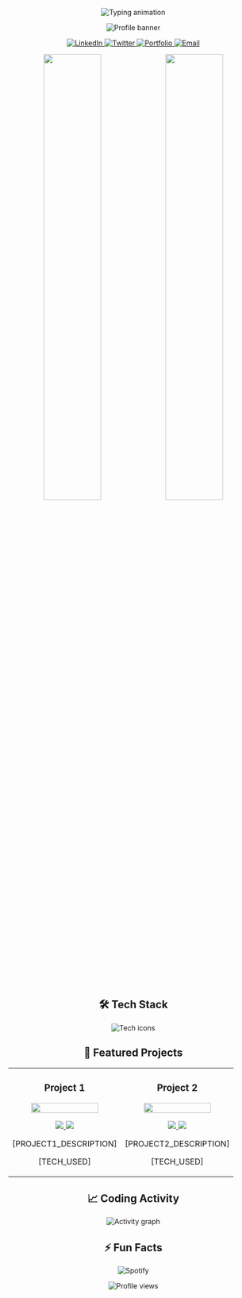 <p align="center">
  <img src="https://readme-typing-svg.demolab.com?font=Fira+Code&pause=1000&center=true&vCenter=true&width=435&lines=Hi+%F0%9F%91%8B%2C+I'm+[YOUR_NAME];[YOUR_TAGLINE];Welcome+to+my+GitHub+profile!" alt="Typing animation" />
</p>

<!-- Banner -->
<p align="center">
  <img src="https://github.com/[YOUR_USERNAME]/[YOUR_USERNAME]/blob/main/images/banner.png?raw=true" alt="Profile banner">
</p>

<!-- Social Badges -->
<p align="center">
  <a href="[YOUR_LINKEDIN]">
    <img src="https://img.shields.io/badge/LinkedIn-0077B5?style=for-the-badge&logo=linkedin&logoColor=white" alt="LinkedIn">
  </a>
  <a href="[YOUR_TWITTER]">
    <img src="https://img.shields.io/badge/Twitter-1DA1F2?style=for-the-badge&logo=twitter&logoColor=white" alt="Twitter">
  </a>
  <a href="[YOUR_PORTFOLIO]">
    <img src="https://img.shields.io/badge/Portfolio-%23000000.svg?style=for-the-badge&logo=firefox&logoColor=#FF7139" alt="Portfolio">
  </a>
  <a href="mailto:[YOUR_EMAIL]">
    <img src="https://img.shields.io/badge/Email-D14836?style=for-the-badge&logo=gmail&logoColor=white" alt="Email">
  </a>
</p>

<!-- Stats Card -->
<p align="center">
  <img src="https://github-readme-stats.vercel.app/api?username=[YOUR_USERNAME]&show_icons=true&theme=radical" width="48%">
  <img src="https://github-readme-streak-stats.herokuapp.com?user=[YOUR_USERNAME]&theme=radical" width="48%">
</p>

<!-- Skills -->
<h2 align="center">🛠️ Tech Stack</h2>
<p align="center">
  <img src="https://skillicons.dev/icons?i=js,ts,react,nodejs,py,java,html,css,tailwind,git,github,aws,docker,vscode" alt="Tech icons">
</p>

<!-- Featured Projects -->
<h2 align="center">🚀 Featured Projects</h2>
<table>
  <tr>
    <td width="50%">
      <h3 align="center">Project 1</h3>
      <div align="center">
        <a href="[PROJECT1_LINK]">
          <img src="[PROJECT1_THUMBNAIL]" width="80%">
        </a>
        <p>
          <a href="[PROJECT1_REPO]">
            <img src="https://img.shields.io/badge/Repo-lightgrey?style=for-the-badge&logo=github">
          </a>
          <a href="[PROJECT1_DEMO]">
            <img src="https://img.shields.io/badge/Demo-green?style=for-the-badge&logo=web">
          </a>
        </p>
        <p>[PROJECT1_DESCRIPTION]</p>
        <p>[TECH_USED]</p>
      </div>
    </td>
    <td width="50%">
      <h3 align="center">Project 2</h3>
      <div align="center">
        <a href="[PROJECT2_LINK]">
          <img src="[PROJECT2_THUMBNAIL]" width="80%">
        </a>
        <p>
          <a href="[PROJECT2_REPO]">
            <img src="https://img.shields.io/badge/Repo-lightgrey?style=for-the-badge&logo=github">
          </a>
          <a href="[PROJECT2_DEMO]">
            <img src="https://img.shields.io/badge/Demo-green?style=for-the-badge&logo=web">
          </a>
        </p>
        <p>[PROJECT2_DESCRIPTION]</p>
        <p>[TECH_USED]</p>
      </div>
    </td>
  </tr>
</table>

<!-- Activity Graph -->
<h2 align="center">📈 Coding Activity</h2>
<p align="center">
  <img src="https://github-readme-activity-graph.vercel.app/graph?username=[YOUR_USERNAME]&theme=react-dark&hide_border=true" alt="Activity graph">
</p>

<!-- Fun Section -->
<h2 align="center">⚡ Fun Facts</h2>
<p align="center">
  <img src="https://spotify-recently-played-readme.vercel.app/api?user=[SPOTIFY_ID]" alt="Spotify">
</p>

<!-- Footer -->
<p align="center">
  <img src="https://komarev.com/ghpvc/?username=[YOUR_USERNAME]&color=blueviolet&style=flat" alt="Profile views">
</p>
